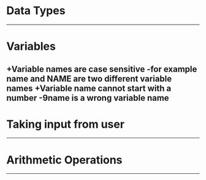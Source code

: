 # Data Types

-----

# Variables
+Variable names are case sensitive
-for example name and NAME are two different variable names
+Variable name cannot start with a number
-9name is a wrong variable name
-----

# Taking input from user

-----

# Arithmetic Operations

----- 
